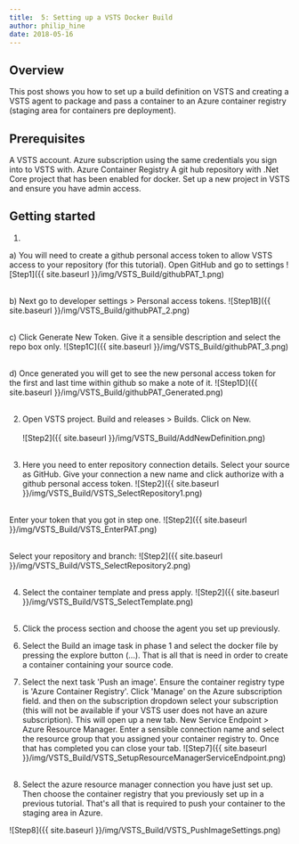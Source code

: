 ```yaml
---
title:  5: Setting up a VSTS Docker Build
author: philip_hine
date: 2018-05-16
--- 
```


## Overview
This post shows you how to set up a build definition on VSTS and creating a VSTS agent to package and pass a container to an Azure container registry (staging area for containers pre deployment). 

## Prerequisites
A VSTS account.
Azure subscription using the same credentials you sign into to VSTS with.
Azure Container Registry
A git hub repository with .Net Core project that has been enabled for docker.
Set up a new project in VSTS and ensure you have admin access.

## Getting started
1)
a) You will need to create a github personal access token to allow VSTS access to your repository (for this tutorial). Open GitHub and go to settings
![Step1]({{ site.baseurl }}/img/VSTS_Build/githubPAT_1.png)<br/><br/>

b) Next go to developer settings > Personal access tokens.
![Step1B]({{ site.baseurl }}/img/VSTS_Build/githubPAT_2.png)<br/><br/>

c) Click Generate New Token. Give it a sensible description and select the repo box only.
![Step1C]({{ site.baseurl }}/img/VSTS_Build/githubPAT_3.png)<br/><br/>

d) Once generated you will get to see the new personal access token for the first and last time within github so make a note of it.
![Step1D]({{ site.baseurl }}/img/VSTS_Build/githubPAT_Generated.png)<br/><br/>

2) Open VSTS project. Build and releases > Builds. Click on New.<br/><br/>
![Step2]({{ site.baseurl }}/img/VSTS_Build/AddNewDefinition.png)<br/><br/>

3) Here you need to enter repository connection details. Select your source as GitHub. Give your connection a new name and click authorize with a github personal access token.
![Step2]({{ site.baseurl }}/img/VSTS_Build/VSTS_SelectRepository1.png)<br/><br/>

Enter your token that you got in step one.
![Step2]({{ site.baseurl }}/img/VSTS_Build/VSTS_EnterPAT.png)<br/><br/>

Select your repository and branch:
![Step2]({{ site.baseurl }}/img/VSTS_Build/VSTS_SelectRepository2.png)<br/><br/>

4) Select the container template and press apply.
![Step2]({{ site.baseurl }}/img/VSTS_Build/VSTS_SelectTemplate.png)<br/><br/>

5) Click the process section and choose the agent you set up previously.

6) Select the Build an image task in phase 1 and select the docker file by pressing the explore button (...). That is all that is need in order to create a container containing your source code.

7) Select the next task 'Push an image'. Ensure the container registry type is 'Azure Container Registry'. Click 'Manage' on the Azure subscription field.  and then on the subscription dropdown select your subscription (this will not be available if your VSTS user does not have an azure subscription). This will open up a new tab. New Service Endpoint > Azure Resource Manager. Enter a sensible connection name and select the resource group that you assigned your container registry to.
Once that has completed you can close your tab.
![Step7]({{ site.baseurl }}/img/VSTS_Build/VSTS_SetupResourceManagerServiceEndpoint.png)<br/><br/>

8) Select the azure resource manager connection you have just set up. Then choose the container registry that you previously set up in a previous tutorial. That's all that is required to push your container to the staging area in Azure.

![Step8]({{ site.baseurl }}/img/VSTS_Build/VSTS_PushImageSettings.png)<br/><br/>
